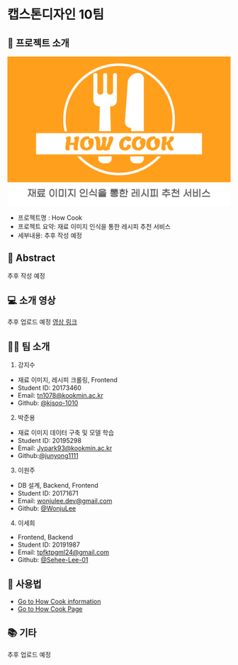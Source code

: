 # 캡스톤디자인 10팀

## 📝 프로젝트 소개

![Image](/img/main.png)

- 프로젝트명 : How Cook
- 프로젝트 요약: 재료 이미지 인식을 통한 레시피 추천 서비스
- 세부내용: 추후 작성 예정

## 📜 Abstract

추후 작성 예정

## 💻 소개 영상

추후 업로드 예정
[영상 링크]()

## 👨‍🍳 팀 소개

1. 강지수

- 재료 이미지, 레시피 크롤링, Frontend
- Student ID: 20173460
- Email: tn1078@kookmin.ac.kr
- Github: [@kjsoo-1010](https://github.com/kjsoo-1010)

2. 박준용

- 재료 이미지 데이터 구축 및 모델 학습
- Student ID: 20195298
- Email: Jypark93@kookmin.ac.kr
- Github:[@junyong1111](https://github.com/junyong1111)

3. 이원주

- DB 설계, Backend, Frontend
- Student ID: 20171671
- Email: wonjulee.dev@gmail.com
- Github: [@WonjuLee](https://github.com/wonju-dev)

4. 이세희

- Frontend, Backend
- Student ID: 20191987
- Email: tpfktpgml24@gmail.com
- Github: [@Sehee-Lee-01](https://github.com/Sehee-Lee-01)

## 🔎 사용법

- [Go to How Cook information](https://kookmin-sw.github.io/capstone-2022-10/)
- [Go to How Cook Page]()

## 📚 기타

추후 업로드 예정
